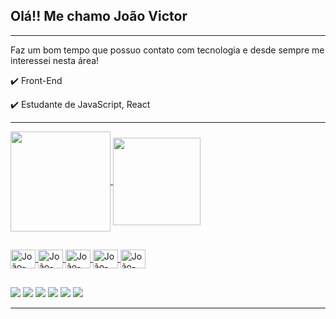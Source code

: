 ## Olá!! Me chamo João Victor
<hr>
<p>Faz um bom tempo que possuo contato com tecnologia e desde sempre me interessei nesta área!</p>
     
✔️ Front-End

✔️ Estudante de JavaScript, React

<hr>

<div >
     <a href="https://github.com/JoaoVictorCB">
          <img height="160em" align = "center" style="max-width: 100%" src="https://github-readme-stats.vercel.app/api?username=JoaoVictorCB&hide=prs,issues&show_icons=true&theme=react&include_all_commits=true" />
          <img height="140em" align = "center" style="max-width: 100%" src="https://github-readme-stats.vercel.app/api/top-langs/?username=JoaoVictorCB&layout=compact&langs_count=16&theme=react"/>
</div>
     
##
<div>
     <img align="center" alt="João-Js" height="30" width="40" src="https://cdn.jsdelivr.net/gh/devicons/devicon/icons/javascript/javascript-original.svg" />
     <img align="center" alt="João-Js" height="30" width="40" src="https://cdn.jsdelivr.net/gh/devicons/devicon/icons/react/react-original.svg" />
     <img align="center" alt="João-Js" height="30" width="40" src="https://cdn.jsdelivr.net/gh/devicons/devicon/icons/postgresql/postgresql-original.svg" />
     <img align="center" alt="João-Js" height="30" width="40" src="https://cdn.jsdelivr.net/gh/devicons/devicon/icons/html5/html5-original.svg" />
     <img align="center" alt="João-Js" height="30" width="40" src="https://cdn.jsdelivr.net/gh/devicons/devicon/icons/css3/css3-original.svg" />
</div>
     
 ##
     
<div>
      <a href="https://github.com/JoaoVictorCB" target="_blank"><img src="https://img.shields.io/badge/GitHub-100000?style=for-the-badge&logo=github&logoColor=white" target="_blank"></a>
     <a href="https://discord.com/invite/G4de2Sw" target="_blank"><img src="https://img.shields.io/badge/Discord-7289DA?style=for-the-badge&logo=discord&logoColor=white" target="_blank"></a>
     <a href="https://twitter.com/JoaooVictorCB" target="_blank"><img src="https://img.shields.io/badge/Twitter-1DA1F2?style=for-the-badge&logo=twitter&logoColor=white" target="_blank"></a>
     <a href="https://www.twitch.tv/jaioones" target="_blank"><img src="https://img.shields.io/badge/Twitch-9146FF?style=for-the-badge&logo=twitch&logoColor=white" target="_blank"></a>
     <a href="https://open.spotify.com/user/joao.ervilhocb" target="_blank"><img src="https://img.shields.io/badge/Spotify-1ED760?&style=for-the-badge&logo=spotify&logoColor=white" target="_blank"></a>
     <a href="https://mail.google.com/mail/u/0/?tab=rm&ogbl#inbox?compose=GTvVlcRwRdzDwxvGzLGBdCrDMHZzVThDfRlQXppksPLVFBvxtJkTWNRkBvxRFhzDVWPjpRhVhfKMW" target="_blank"><img src="https://img.shields.io/badge/Gmail-D14836?style=for-the-badge&logo=gmail&logoColor=white" target="_blank"></a>
</div>
     
<hr>
